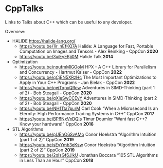 # CppTalks
Links to Talks about C++ which can be useful to any developer. 

Overview: 

- HALIDE https://halide-lang.org/
  - https://youtu.be/1ir_nEfKQ7A Halide: A Language for Fast, Portable Computation on Images and Tensors - Alex Reinking - CppCon **2020**
  - https://youtu.be/3uiEyEKji0M Halide Talk **2014**
- Optimization
  - https://youtu.be/npufmMlGOoM HPX - A C++ Library for Parallelism and Concurrency - Hartmut Kaiser - CppCon **2022**
  - https://youtu.be/qCjEN5XRzHc The Most Important Optimizations to Apply in Your C++ Programs - Jan Bielak - CppCon **2022**
  - https://youtu.be/qejTqnxQRcw Adventures in SIMD-Thinking (part 1 of 2) - Bob Steagall - CppCon **2020**
  - https://youtu.be/qXleSwCCEvY Adventures in SIMD-Thinking (part 2 of 2) - Bob Steagall - CppCon **2020**
  - https://youtu.be/NH1Tta7purM Carl Cook “When a Microsecond Is an Eternity: High Performance Trading Systems in C++”  CppCon **2017**
  - https://youtu.be/BP6NxVxDQIs Timur Doumler “Want fast C++? Know your hardware!" CppCon **2016**
- STL Algorithms
  - https://youtu.be/pUEnO6SvAMo Conor Hoekstra “Algorithm Intuition (part 1 of 2)” CppCon **2019**
  - https://youtu.be/sEvYmb3eKsw Conor Hoekstra “Algorithm Intuition (part 2 of 2)” CppCon **2019**
  - https://youtu.be/2olsGf6JIkU  Jonathan Boccara “105 STL Algorithms in Less Than an Hour” CppCon **2018**
  

